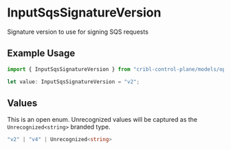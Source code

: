 # InputSqsSignatureVersion

Signature version to use for signing SQS requests

## Example Usage

```typescript
import { InputSqsSignatureVersion } from "cribl-control-plane/models/operations";

let value: InputSqsSignatureVersion = "v2";
```

## Values

This is an open enum. Unrecognized values will be captured as the `Unrecognized<string>` branded type.

```typescript
"v2" | "v4" | Unrecognized<string>
```